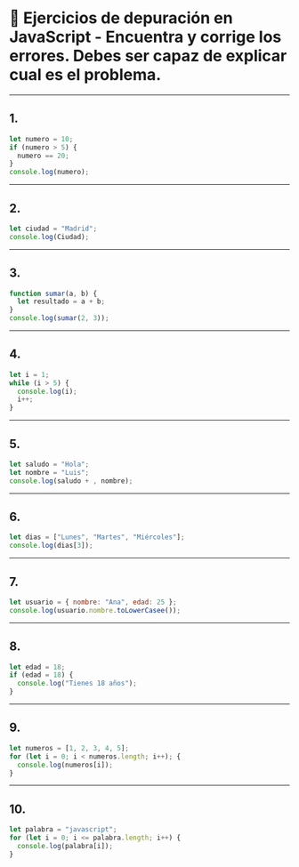 # 📝 Ejercicios de depuración en JavaScript - Encuentra y corrige los errores. Debes ser capaz de explicar cual es el problema.

---

## 1. 
```js
let numero = 10;
if (numero > 5) {
  numero == 20;
}
console.log(numero);
```

---

## 2. 
```js
let ciudad = "Madrid";
console.log(Ciudad);
```

---

## 3. 
```js
function sumar(a, b) {
  let resultado = a + b;
}
console.log(sumar(2, 3));
```

---

## 4. 
```js
let i = 1;
while (i > 5) {
  console.log(i);
  i++;
}
```

---

## 5. 
```js
let saludo = "Hola";
let nombre = "Luis";
console.log(saludo + , nombre);
```

---

## 6.
```js
let dias = ["Lunes", "Martes", "Miércoles"];
console.log(dias[3]);
```

---

## 7. 
```js
let usuario = { nombre: "Ana", edad: 25 };
console.log(usuario.nombre.toLowerCasee());
```

---

## 8.
```js
let edad = 18;
if (edad = 18) {
  console.log("Tienes 18 años");
}
```

---

## 9. 
```js
let numeros = [1, 2, 3, 4, 5];
for (let i = 0; i < numeros.length; i++); {
  console.log(numeros[i]);
}
```

---

## 10. 
```js
let palabra = "javascript";
for (let i = 0; i <= palabra.length; i++) {
  console.log(palabra[i]);
}
```
